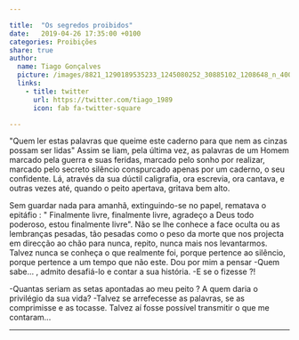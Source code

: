 ```yaml
---

title:  "Os segredos proibidos"
date:   2019-04-26 17:35:00 +0100
categories: Proibições
share: true
author:
  name: Tiago Gonçalves
  picture: /images/8821_1290189535233_1245080252_30885102_1208648_n_400x400.jpg
  links:
    - title: twitter
      url: https://twitter.com/tiago_1989
      icon: fab fa-twitter-square

---
```


"Quem ler estas palavras que queime este caderno para que nem as cinzas possam ser lidas"
Assim se liam, pela última vez, as palavras de um Homem marcado pela guerra e suas feridas, marcado pelo sonho por realizar, marcado pelo secreto silêncio conspurcado apenas por um caderno, o seu confidente. Lá, através da sua dúctil caligrafia, ora escrevia, ora cantava, e outras vezes até, quando o peito apertava, gritava bem alto.

Sem guardar nada para amanhã, extinguindo-se no papel, rematava o epitáfio : " Finalmente livre, finalmente livre, agradeço a Deus todo poderoso, estou finalmente livre".
Não se lhe conhece a face oculta ou as lembranças pesadas, tão pesadas como o peso da morte que nos projecta em direcção ao chão para nunca, repito, nunca mais nos levantarmos. Talvez nunca se conheça o que realmente foi, porque pertence ao silêncio, porque pertence a um tempo que não este. Dou por mim a pensar -Quem sabe… , admito desafiá-lo e contar a sua história. -E se o fizesse ?!

-Quantas seriam as setas apontadas ao meu peito ? A quem daria o privilégio da sua vida?
-Talvez se arrefecesse as palavras, se as comprimisse e as tocasse.
Talvez aí fosse possível transmitir o que me contaram...

---
